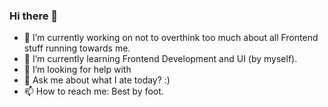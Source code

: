 ### Hi there 👋
- 🔭 I’m currently working on not to overthink too much about all Frontend stuff running towards me.
- 🌱 I’m currently learning Frontend Development and UI (by myself).
- 🤔 I’m looking for help with 
- 💬 Ask me about what I ate today? :)
- 📫 How to reach me: Best by foot.
